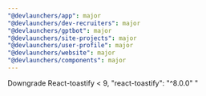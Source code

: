 ```yaml
---
"@devlaunchers/app": major
"@devlaunchers/dev-recruiters": major
"@devlaunchers/gptbot": major
"@devlaunchers/site-projects": major
"@devlaunchers/user-profile": major
"@devlaunchers/website": major
"@devlaunchers/components": major
---
```


Downgrade React-toastify < 9, "react-toastify": "^8.0.0" "
